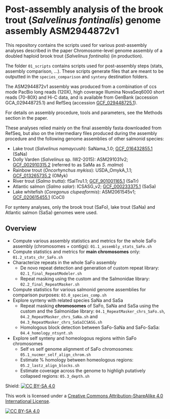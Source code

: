 # Post-assembly analysis of the brook trout (*Salvelinus fontinalis*) genome assembly ASM2944872v1

This repository contains the scripts used for various post-assembly analyses described in the paper Chromosome-level genome assembly of a doubled haploid brook trout (*Salvelinus fontinalis*) (in production). 

The folder `01_scripts` contains scripts used for post-assembly steps (stats, assembly comparison, ...). These scripts generate files that are meant to be outputted in the `species_comparison` and `synteny` destination folders.


The ASM2944872v1 assembly was produced from a combination of ccs mode PacBio long reads (120X), high coverage Illumina NovaSeq6000 short reads (70-80X) and Hi-C data, and is available from GenBank (accession GCA_029448725.1) and RefSeq (accession [GCF_029448725.1](https://www.ncbi.nlm.nih.gov/datasets/genome/GCF_029448725.1/)).

For details on assembly procedure, tools and parameters, see the Methods section in the paper.

These analyses relied mainly on the final assembly fasta downloaded from RefSeq, but also on the intermediary files produced during the assembly procedure and the following genome assemblies of other salmonid species:
* Lake trout (*Salvelinus namaycush*): SaNama_1.0; [GCF_016432855.1](https://www.ncbi.nlm.nih.gov/datasets/genome/GCF_016432855.1/) (SaNa)
* Dolly Varden (*Salvelinus* sp. IW2-2015): ASM291031v2; [GCF_002910315.2](https://www.ncbi.nlm.nih.gov/datasets/genome/GCF_002910315.2/) (referred to as SaMa as *S. malma*)
* Rainbow trout (*Oncorhynchus mykiss*): USDA_OmykA_1.1; [GCF_013265735.2](https://www.ncbi.nlm.nih.gov/datasets/genome/GCF_013265735.2/) (OMyk)
* River trout (*Salmo trutta*): fSalTru1.1; [GCF_901001165.1](https://www.ncbi.nlm.nih.gov/datasets/genome/GCF_901001165.1/) (SaTr)
* Atlantic salmon (*Salmo salar*): ICSASG_v2; [GCF_000233375.1](https://www.ncbi.nlm.nih.gov/datasets/genome/GCF_000233375.1/) (SaSa)
* Lake whitefish (*Coregonus clupeaformis*): ASM2061545v1; [GCF_020615455.1](https://www.ncbi.nlm.nih.gov/datasets/genome/GCF_020615455.1/) (CoCl)

For synteny analyses, only the brook trout (SaFo), lake trout (SaNa) and Atlantic salmon (SaSa) genomes were used.


## Overview 
* Compute various assembly statistics and metrics for the whole SaFo assembly (chromosomes + contigs): `01.1_assembly_stats_SaFo.sh`
* Compute statistics and metrics for **main chromosomes** only: `01.2_stats_chr_SaFo.sh`
* Characterize repeats in the whole SaFo assembly
    * De novo repeat detection and generation of custom repeat library: `02.1_final_RepeatModeler.sh`
    * Repeat masking using the custom and the Salmonidae library: `02.2_final_RepeatMasker.sh`
* Compute statistics for various salmonid genome assemblies for comparison purposes: `03.0_species_comp.sh`
* Explore synteny with related species SaNa and SaSa
    * Repeat masking **chromosomes** of SaFo, SaNa and SaSa using the custom and the Salmonidae library: `04.1_RepeatMasker_chrs_SaFo.sh`, `04.2_RepeatMasker_chrs_SaNa.sh` and `04.3_RepeatMasker_chrs_SaSaICSASG.sh`
    * Homologous block detection between SaFo-SaNa and SaFo-SaSa: `04.4_homology_ntsynt.sh`
* Explore self synteny and homeologous regions within SaFo chromosomes
    * Self vs self genome alignment of SaFo chromosomes: `05.1_nucmer_self_align_chrom.sh`
    * Estimate % homology between homeologous regions: `05.2_lastz_align_blocks.sh`
    * Estimate coverage across the genome to highligh putatively collapsed regions: `05.3_depth.sh`
    
Shield: [![CC BY-SA 4.0][cc-by-sa-shield]][cc-by-sa]

This work is licensed under a
[Creative Commons Attribution-ShareAlike 4.0 International License][cc-by-sa].

[![CC BY-SA 4.0][cc-by-sa-image]][cc-by-sa]

[cc-by-sa]: http://creativecommons.org/licenses/by-sa/4.0/
[cc-by-sa-image]: https://licensebuttons.net/l/by-sa/4.0/88x31.png
[cc-by-sa-shield]: https://img.shields.io/badge/License-CC%20BY--SA%204.0-lightgrey.svg